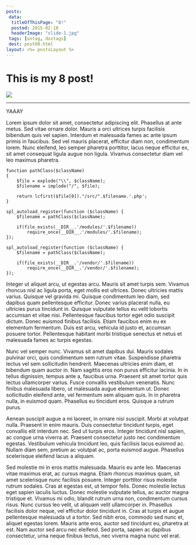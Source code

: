 ```yaml
---
posts:
 data:
  titleOfThisPage: "8!"
  posted: 2015-02-18
  headerImage: "slide-1.jpg"
 tags: [untag, dostags]
 dest: post08.html
layout: <%= postsLayout %>
---
```


# This is my 8 post!

<img class="img-responsive img-border img-full" src="{{pathAssets}}img/slide-1.jpg"/>

- - -

YAAAY


Lorem ipsum dolor sit amet, consectetur adipiscing elit. Phasellus at ante metus. Sed vitae ornare dolor. Mauris a orci ultrices turpis facilisis bibendum quis vel sapien. Interdum et malesuada fames ac ante ipsum primis in faucibus. Sed vel mauris placerat, efficitur diam non, condimentum lorem. Nunc eleifend, leo semper pharetra porttitor, lacus neque efficitur ex, sit amet consequat ligula augue non ligula. Vivamus consectetur diam vel leo maximus pharetra.

```
function pathClass($className)
{
    $file = explode("\\", $className);
    $filename = implode("/", $file);

    return lcfirst($file[0])."/src/".$filename.'.php';
}

spl_autoload_register(function ($className) {
    $filename = pathClass($className);

    if(file_exists(__DIR__.'/modules/'.$filename))
        require_once(__DIR__.'/modules/'.$filename);
});

spl_autoload_register(function ($className) {
    $filename = pathClass($className);

    if(file_exists(__DIR__.'/vendor/'.$filename))
        require_once(__DIR__.'/vendor/'.$filename);
});
```


Integer ut aliquet arcu, ut egestas arcu. Mauris sit amet turpis sem. Vivamus rhoncus nisl ac ligula porta, eget mollis est ultrices. Donec ultricies mattis varius. Quisque vel gravida mi. Quisque condimentum leo diam, sed dapibus quam pellentesque efficitur. Donec varius placerat nulla, eu ultricies purus tincidunt in. Quisque vulputate tellus eu velit lobortis accumsan et vitae nisi. Pellentesque faucibus tortor eget odio suscipit dictum. Donec euismod finibus facilisis. Etiam faucibus enim eu ex elementum fermentum. Duis est arcu, vehicula id justo et, accumsan posuere tortor. Pellentesque habitant morbi tristique senectus et netus et malesuada fames ac turpis egestas.

Nunc vel semper nunc. Vivamus sit amet dapibus dui. Mauris sodales pulvinar orci, quis condimentum sem rutrum vitae. Suspendisse pharetra lectus vel sem sollicitudin hendrerit. Maecenas ultricies enim diam, et bibendum quam auctor in. Nam sagittis eros non purus efficitur lacinia. In in tellus dignissim, tempus ante a, faucibus urna. Praesent sit amet tortor quis lectus ullamcorper varius. Fusce convallis vestibulum venenatis. Nunc finibus malesuada libero, ut malesuada augue elementum ut. Donec sollicitudin eleifend ante, vel fermentum sem aliquam quis. In in pharetra nulla, in euismod quam. Phasellus eu tincidunt eros. Quisque a rutrum purus.

Aenean suscipit augue a mi laoreet, in ornare nisi suscipit. Morbi at volutpat nulla. Praesent in enim mauris. Duis consectetur tincidunt turpis, eget convallis elit interdum nec. Sed ut turpis eros. Integer tincidunt nisl sapien, ac congue urna viverra at. Praesent consectetur justo nec condimentum egestas. Vestibulum vehicula tincidunt leo, quis facilisis lacus euismod ac. Nullam diam sem, pretium ac volutpat ac, porta euismod augue. Phasellus scelerisque eleifend lacus a aliquam.

Sed molestie mi in eros mattis malesuada. Mauris eu ante leo. Maecenas vitae maximus erat, ac cursus magna. Etiam rhoncus maximus quam, sit amet scelerisque nunc facilisis posuere. Integer porttitor risus molestie rutrum sodales. Cras at egestas est, ut tempor felis. Donec molestie lectus eget sapien iaculis luctus. Donec molestie vulputate tellus, ac auctor magna tristique et. Vivamus mi odio, blandit rutrum urna non, condimentum cursus risus. Nunc cursus leo velit, ut aliquam velit ullamcorper in. Phasellus facilisis dolor neque, vel efficitur dolor tincidunt in. Cras at turpis et augue pellentesque malesuada ut a tortor. Sed nibh eros, commodo sed nunc et, aliquet egestas lorem. Mauris ante eros, auctor sed tincidunt eu, pharetra at est. Nam auctor sed arcu nec eleifend. Sed porta, sapien ac dapibus consectetur, urna neque finibus lectus, nec viverra magna nunc vel erat.